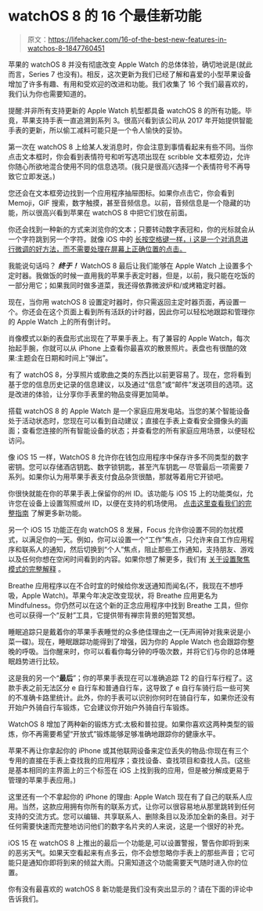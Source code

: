 # watchOS 8 的 16 个最佳新功能

> 原文：<https://lifehacker.com/16-of-the-best-new-features-in-watchos-8-1847760451>

苹果的 watchOS 8 并没有彻底改变 Apple Watch 的总体体验，确切地说是(就此而言，Series 7 也没有)。相反，这次更新为我们已经了解和喜爱的小型苹果设备增加了许多有趣、有用和受欢迎的改进和功能。我们收集了 16 个我们最喜欢的，我们认为你也需要知道的。

提醒:并非所有支持更新的 Apple Watch 机型都具备 watchOS 8 的所有功能。毕竟，苹果支持手表一直追溯到系列 3。很高兴看到该公司从 2017 年开始提供智能手表的更新，所以偷工减料可能只是一个令人愉快的妥协。

第一次在 watchOS 8 上给某人发消息时，你会注意到事情看起来有些不同。当你点击文本框时，你会看到表情符号和听写选项出现在 scribble 文本框旁边，允许你随心所欲地混合使用不同的信息选项。(我只是很高兴选择一个表情符号不再导致它立即发送。)

您还会在文本框旁边找到一个应用程序抽屉图标。如果你点击它，你会看到 Memoji，GIF 搜索，数字触摸，甚至音频信息。以前，音频信息是一个隐藏的功能，所以很高兴看到苹果在 watchOS 8 中把它们放在前面。

你还会找到一种新的方式来浏览你的文本；只要转动数字表冠和，你的光标就会从一个字符跳到另一个字符。就像 iOS 中的 [长按空格键一样，i 这是一个对消息进行微调的好方法，而不需要处理在屏幕上正确位置的点击。](https://lifehacker.com/the-ios-keyboard-features-you-might-have-missed-1842759395)

我能说句话吗？ ***终于！*** WatchOS 8 最后让我们能够在 Apple Watch 上设置多个定时器。我做饭的时候一直用我的苹果手表定时器，但是，以前，我只能在吃饭的一部分用它；如果我同时做多道菜，我还得依靠微波炉和/或烤箱定时器。

现在，当你用 watchOS 8 设置定时器时，你只需返回主定时器页面，再设置一个。你还会在这个页面上看到所有活跃的计时器，因此你可以轻松地跟踪和管理你的 Apple Watch 上的所有倒计时。

肖像模式以新的表盘形式出现在了苹果手表上。有了兼容的 Apple Watch，每次抬起手腕，你就可以从 iPhone 上查看你最喜欢的散景照片。表盘也有很酷的效果:主题会在日期和时间上“弹出”。

有了 watchOS 8，分享照片或歌曲之类的东西比以前更容易了。现在，您将看到基于您的信息历史记录的信息建议，以及通过“信息”或“邮件”发送项目的选项。这是改进的体验，让分享你手表里的物品变得更加简单。

搭载 watchOS 8 的 Apple Watch 是一个家庭应用发电站。当您的某个智能设备处于活动状态时，您现在可以看到自动建议；直接在手表上查看安全摄像头的画面；查看您连接的所有智能设备的状态；并查看您的所有家庭应用场景，以便轻松访问。

像 iOS 15 一样，WatchOS 8 允许你在钱包应用程序中保存许多不同类型的数字密钥。您可以存储酒店钥匙、数字锁钥匙，甚至汽车钥匙— 尽管最后一项需要 7 系列。如果你认为用苹果手表支付食品杂货很酷，那就等着用它开锁吧。

你很快就能在你的苹果手表上保留你的州 ID。该功能与 iOS 15 上的功能类似，允许您在设备上设置驾照或州 ID，以便在支持的机场使用。 [点击这里查看我们的完整指南](https://lifehacker.com/how-to-use-your-iphone-as-an-official-id-1847597651) 了解更多新功能。

另一个 iOS 15 功能正在向 watchOS 8 发展，Focus 允许你设置不同的勿扰模式，以满足你的一天。例如，你可以设置一个“工作”焦点，只允许来自工作应用程序和联系人的通知，然后切换到“个人”焦点，阻止那些工作通知，支持朋友、游戏以及任何你想在空闲时间看到的内容。如果你想了解更多，我们有 [关于设置聚焦模式的完整解释](https://lifehacker.com/you-should-definitely-use-ios-15s-new-distraction-squa-1847671349) 。

Breathe 应用程序以在不合时宜的时候给你发送通知而闻名(不，我现在不想呼吸，Apple Watch)。苹果今年决定改变现状，将 Breathe 应用更名为 Mindfulness。你仍然可以在这个新的正念应用程序中找到 Breathe 工具，但你也可以获得一个“反射”工具，它提供带有禅宗背景的短暂冥想。

睡眠追踪只是戴着你的苹果手表睡觉的众多绝佳理由之一(无声闹钟对我来说是小菜一碟)。现在，睡眠跟踪功能得到了增强，因为你的 Apple Watch 也会跟踪你整晚的呼吸。当你醒来时，你可以看看你每分钟的呼吸次数，并将它们与你的总体睡眠趋势进行比较。

这是我的另一个“**最后**”；你的苹果手表现在可以准确追踪 T2 的自行车行程了。这款手表之前无法区分 e 自行车和普通自行车，这导致了 e 自行车骑行后一些可笑的不准确卡路里统计。此外，你的手表可以识别你何时在骑自行车，如果你还没有开始户外骑自行车锻炼，它会建议你开始户外骑自行车锻炼。

WatchOS 8 增加了两种新的锻炼方式:太极和普拉提。如果你喜欢这两种类型的锻炼，你不再需要希望“开放式”锻炼能够足够准确地跟踪你的健康水平。

苹果不再让你拿起你的 iPhone 或其他联网设备来定位丢失的物品:你现在有三个专用的直接在手表上查找我的应用程序；查找设备、查找项目和查找人员。(这些是基本相同的主界面上的三个标签在 iOS 上找到我的应用，但是被分解成更易于管理的苹果手表应用。)

这里还有一个不拿起你的 iPhone 的理由: Apple Watch 现在有了自己的联系人应用。当然，这款应用拥有你所有的联系方式，让你可以很容易地从那里跳转到任何支持的交流方式。您可以编辑、共享联系人、删除条目以及添加全新的条目。对于任何需要快速而完整地访问他们的数字名片夹的人来说，这是一个很好的补充。

iOS 15 在 watchOS 8 上推出的最后一个功能是,可以设置警报，警告你即将到来的恶劣天气。如果天空看起来有点多云，你不会想忽略你手表上的那些声音；它可能只是通知你即将到来的倾盆大雨。只需知道这个功能需要天气随时进入你的位置。

你有没有最喜欢的 watchOS 8 新功能是我们没有突出显示的？请在下面的评论中告诉我们。